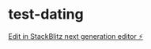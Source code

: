# test-dating

[Edit in StackBlitz next generation editor ⚡️](https://stackblitz.com/~/github.com/aaronrl25/test-dating)